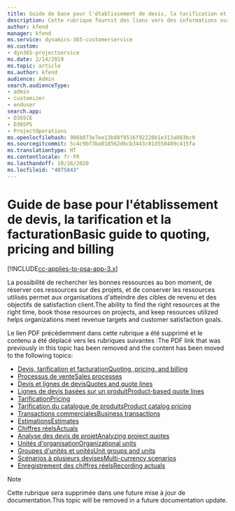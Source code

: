 ```yaml
---
title: Guide de base pour l'établissement de devis, la tarification et la facturation
description: Cette rubrique fournit des liens vers des informations sur les devis, la facturation et la tarification de base dans Project Service Automation.
author: kfend
manager: kfend
ms.service: dynamics-365-customerservice
ms.custom:
- dyn365-projectservice
ms.date: 2/14/2019
ms.topic: article
ms.author: kfend
audience: Admin
search.audienceType:
- admin
- customizer
- enduser
search.app:
- D365CE
- D365PS
- ProjectOperations
ms.openlocfilehash: 986b073e7ee13b88f8516f92220b1e313a083bc0
ms.sourcegitcommit: 5c4c9bf3ba018562d6cb3443c01d550489c415fa
ms.translationtype: HT
ms.contentlocale: fr-FR
ms.lasthandoff: 10/16/2020
ms.locfileid: "4075843"
---
```

# <a name="basic-guide-to-quoting-pricing-and-billing"></a><span data-ttu-id="d3c29-103">Guide de base pour l'établissement de devis, la tarification et la facturation</span><span class="sxs-lookup"><span data-stu-id="d3c29-103">Basic guide to quoting, pricing and billing</span></span>

[!INCLUDE[cc-applies-to-psa-app-3.x](../../includes/cc-applies-to-psa-app-3x.md)]

<span data-ttu-id="d3c29-104">La possibilité de rechercher les bonnes ressources au bon moment, de réserver ces ressources sur des projets, et de conserver les ressources utilisés permet aux organisations d'atteindre des cibles de revenu et des objectifs de satisfaction client.</span><span class="sxs-lookup"><span data-stu-id="d3c29-104">The ability to find the right resources at the right time, book those resources on projects, and keep resources utilized helps organizations meet revenue targets and customer satisfaction goals.</span></span> 

<span data-ttu-id="d3c29-105">Le lien PDF précédemment dans cette rubrique a été supprimé et le contenu a été déplacé vers les rubriques suivantes :</span><span class="sxs-lookup"><span data-stu-id="d3c29-105">The PDF link that was previously in this topic has been removed and the content has been moved to the following topics:</span></span>

- [<span data-ttu-id="d3c29-106">Devis, tarification et facturation</span><span class="sxs-lookup"><span data-stu-id="d3c29-106">Quoting, pricing, and billing</span></span>](../quote-bill-price.md)
- [<span data-ttu-id="d3c29-107">Processus de vente</span><span class="sxs-lookup"><span data-stu-id="d3c29-107">Sales processes</span></span>](../basic-sales-process.md)
- [<span data-ttu-id="d3c29-108">Devis et lignes de devis</span><span class="sxs-lookup"><span data-stu-id="d3c29-108">Quotes and quote lines</span></span>](../basic-quote-lines.md)
- [<span data-ttu-id="d3c29-109">Lignes de devis basées sur un produit</span><span class="sxs-lookup"><span data-stu-id="d3c29-109">Product-based quote lines</span></span>](../product-based-quote-lines.md)
- [<span data-ttu-id="d3c29-110">Tarification</span><span class="sxs-lookup"><span data-stu-id="d3c29-110">Pricing</span></span>](../basic-pricing.md)
- [<span data-ttu-id="d3c29-111">Tarification du catalogue de produits</span><span class="sxs-lookup"><span data-stu-id="d3c29-111">Product catalog pricing</span></span>](../product-catalog-pricing.md)
- [<span data-ttu-id="d3c29-112">Transactions commerciales</span><span class="sxs-lookup"><span data-stu-id="d3c29-112">Business transactions</span></span>](../basic-business-transactions.md)
- [<span data-ttu-id="d3c29-113">Estimations</span><span class="sxs-lookup"><span data-stu-id="d3c29-113">Estimates</span></span>](../estimates.md)
- [<span data-ttu-id="d3c29-114">Chiffres réels</span><span class="sxs-lookup"><span data-stu-id="d3c29-114">Actuals</span></span>](../actuals.md)
- [<span data-ttu-id="d3c29-115">Analyse des devis de projet</span><span class="sxs-lookup"><span data-stu-id="d3c29-115">Analyzing project quotes</span></span>](../basic-analyzing-quotes.md)
- [<span data-ttu-id="d3c29-116">Unités d'organisation</span><span class="sxs-lookup"><span data-stu-id="d3c29-116">Organizational units</span></span>](../advanced-organizational.md)
- [<span data-ttu-id="d3c29-117">Groupes d'unités et unités</span><span class="sxs-lookup"><span data-stu-id="d3c29-117">Unit groups and units</span></span>](../advanced-units.md)
- [<span data-ttu-id="d3c29-118">Scénarios à plusieurs devises</span><span class="sxs-lookup"><span data-stu-id="d3c29-118">Multi-currency scenarios</span></span>](../advanced-currency.md)
- [<span data-ttu-id="d3c29-119">Enregistrement des chiffres réels</span><span class="sxs-lookup"><span data-stu-id="d3c29-119">Recording actuals</span></span>](../advanced-actuals.md)

> [!NOTE]
> <span data-ttu-id="d3c29-120">Cette rubrique sera supprimée dans une future mise à jour de documentation.</span><span class="sxs-lookup"><span data-stu-id="d3c29-120">This topic will be removed in a future documentation update.</span></span> 
